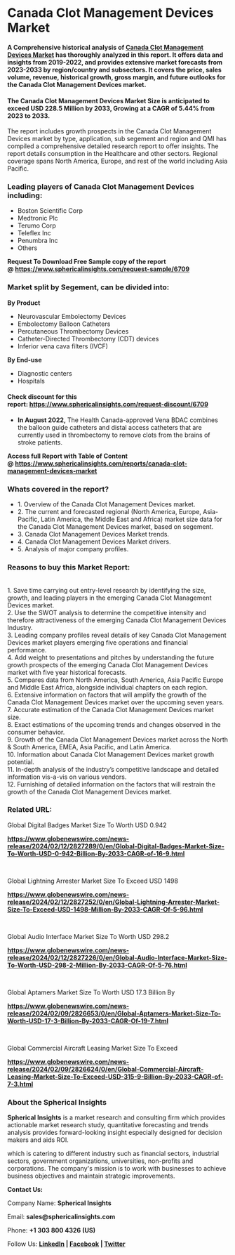<h1 class="news-post-title">Canada Clot Management Devices Market</h1>
<p><strong>A Comprehensive historical analysis of&nbsp;<a href="https://www.sphericalinsights.com/reports/canada-clot-management-devices-market" target="_blank" rel="noreferrer noopener">Canada Clot Management Devices Market</a>&nbsp;has thoroughly analyzed in this report. It offers data and insights from 2019-2022, and provides extensive market forecasts from 2023-2033 by region/country and subsectors. It covers the price, sales volume, revenue, historical growth, gross margin, and future outlooks for the Canada Clot Management Devices market.</strong></p>
<h4><strong>The Canada Clot Management Devices Market Size is anticipated to exceed USD 228.5 Million by 2033, Growing at a CAGR of 5.44% from 2023 to 2033.</strong></h4>
<p>The report includes growth prospects in the&nbsp;Canada Clot Management Devices market by type, application, sub segement and region and QMI has compiled a comprehensive detailed research report to offer insights. The report details consumption in the Healthcare and other sectors. Regional coverage spans North America, Europe, and rest of the world including Asia Pacific.</p>
<h3><strong>Leading players of Canada Clot Management Devices including:</strong></h3>
<ul>
<li>Boston Scientific Corp</li>
<li>Medtronic Plc</li>
<li>Terumo Corp</li>
<li>Teleflex Inc</li>
<li>Penumbra Inc</li>
<li>Others</li>
</ul>
<p><strong>Request To Download Free Sample copy of the report @&nbsp;<a href="https://www.sphericalinsights.com/request-sample/6709">https://www.sphericalinsights.com/request-sample/6709</a></strong></p>
<h3><strong>Market split by Segement, can be divided into:</strong></h3>
<p><strong>By Product</strong></p>
<ul>
<li>Neurovascular Embolectomy Devices</li>
<li>Embolectomy Balloon Catheters</li>
<li>Percutaneous Thrombectomy Devices</li>
<li>Catheter-Directed Thrombectomy (CDT) devices</li>
<li>Inferior vena cava filters (IVCF)</li>
</ul>
<p><strong>By End-use</strong></p>
<ul>
<li>Diagnostic centers</li>
<li>Hospitals</li>
</ul>
<h4>Check discount for this report:&nbsp;<a href="https://www.sphericalinsights.com/request-discount/6709">https://www.sphericalinsights.com/request-discount/6709</a></h4>
<ul>
<li><strong>In August 2022,&nbsp;</strong>The Health Canada-approved Vena BDAC combines the balloon guide catheters and distal access catheters that are currently used in thrombectomy to remove clots from the brains of stroke patients.</li>
</ul>
<p><strong>Access full Report with Table of Content @&nbsp;<a href="https://www.sphericalinsights.com/reports/canada-clot-management-devices-market">https://www.sphericalinsights.com/reports/canada-clot-management-devices-market</a>&nbsp;</strong></p>
<h3><strong>Whats covered in the report?</strong></h3>
<ul>
<li>1. Overview of the Canada Clot Management Devices market.</li>
<li>2. The current and forecasted regional (North America, Europe, Asia-Pacific, Latin America, the Middle East and Africa) market size data for the Canada Clot Management Devices market, based on segement.</li>
<li>3. Canada Clot Management Devices Market trends.</li>
<li>4. Canada Clot Management Devices Market drivers.</li>
<li>5. Analysis of major company profiles.</li>
</ul>
<h3><strong>Reasons to buy this Market Report:</strong></h3>
<p><br />1. Save time carrying out entry-level research by identifying the size, growth, and leading players in the emerging Canada Clot Management Devices market.<br />2. Use the SWOT analysis to determine the competitive intensity and therefore attractiveness of the emerging Canada Clot Management Devices Industry.<br />3. Leading company profiles reveal details of key Canada Clot Management Devices market players emerging five operations and financial performance.<br />4. Add weight to presentations and pitches by understanding the future growth prospects of the emerging Canada Clot Management Devices market with five year historical forecasts.<br />5. Compares data from North America, South America, Asia Pacific Europe and Middle East Africa, alongside individual chapters on each region.<br />6. Extensive information on factors that will amplify the growth of the Canada Clot Management Devices market over the upcoming seven years.<br />7. Accurate estimation of the&nbsp;Canada Clot Management Devices market size.<br />8. Exact estimations of the upcoming trends and changes observed in the consumer behavior.<br />9. Growth of the&nbsp;Canada Clot Management Devices market across the North &amp; South America, EMEA, Asia Pacific, and Latin America.<br />10. Information about Canada Clot Management Devices market growth potential.<br />11. In-depth analysis of the industry&rsquo;s competitive landscape and detailed information vis-a-vis on various vendors.<br />12. Furnishing of detailed information on the factors that will restrain the growth of the Canada Clot Management Devices market.</p>
<h3><strong>Related URL:</strong></h3>
<p>Global Digital Badges Market Size To Worth USD 0.942</p>
<p><strong><a href="https://www.globenewswire.com/news-release/2024/02/12/2827289/0/en/Global-Digital-Badges-Market-Size-To-Worth-USD-0-942-Billion-By-2033-CAGR-of-16-9.html">https://www.globenewswire.com/news-release/2024/02/12/2827289/0/en/Global-Digital-Badges-Market-Size-To-Worth-USD-0-942-Billion-By-2033-CAGR-of-16-9.html</a>&nbsp;</strong></p>
<p>&nbsp;</p>
<p>Global Lightning Arrester Market Size To Exceed USD 1498</p>
<p><strong><a href="https://www.globenewswire.com/news-release/2024/02/12/2827252/0/en/Global-Lightning-Arrester-Market-Size-To-Exceed-USD-1498-Million-By-2033-CAGR-Of-5-96.html">https://www.globenewswire.com/news-release/2024/02/12/2827252/0/en/Global-Lightning-Arrester-Market-Size-To-Exceed-USD-1498-Million-By-2033-CAGR-Of-5-96.html</a>&nbsp;</strong></p>
<p>&nbsp;</p>
<p>Global Audio Interface Market Size To Worth USD 298.2</p>
<p><strong><a href="https://www.globenewswire.com/news-release/2024/02/12/2827226/0/en/Global-Audio-Interface-Market-Size-To-Worth-USD-298-2-Million-By-2033-CAGR-Of-5-76.html">https://www.globenewswire.com/news-release/2024/02/12/2827226/0/en/Global-Audio-Interface-Market-Size-To-Worth-USD-298-2-Million-By-2033-CAGR-Of-5-76.html</a>&nbsp;</strong></p>
<p>&nbsp;</p>
<p>Global Aptamers Market Size To Worth USD 17.3 Billion By</p>
<p><strong><a href="https://www.globenewswire.com/news-release/2024/02/09/2826653/0/en/Global-Aptamers-Market-Size-To-Worth-USD-17-3-Billion-By-2033-CAGR-Of-19-7.html">https://www.globenewswire.com/news-release/2024/02/09/2826653/0/en/Global-Aptamers-Market-Size-To-Worth-USD-17-3-Billion-By-2033-CAGR-Of-19-7.html</a>&nbsp;</strong></p>
<p>&nbsp;&nbsp;</p>
<p>Global Commercial Aircraft Leasing Market Size To Exceed</p>
<p><strong><a href="https://www.globenewswire.com/news-release/2024/02/09/2826624/0/en/Global-Commercial-Aircraft-Leasing-Market-Size-To-Exceed-USD-315-9-Billion-By-2033-CAGR-of-7-3.html">https://www.globenewswire.com/news-release/2024/02/09/2826624/0/en/Global-Commercial-Aircraft-Leasing-Market-Size-To-Exceed-USD-315-9-Billion-By-2033-CAGR-of-7-3.html</a>&nbsp;</strong></p>
<h3><strong>About the Spherical Insights</strong></h3>
<p><strong>Spherical Insights</strong>&nbsp;is a market research and consulting firm which provides actionable market research study, quantitative forecasting and trends analysis provides forward-looking insight especially designed for decision makers and aids ROI.</p>
<p>which is catering to different industry such as financial sectors, industrial sectors, government organizations, universities, non-profits and corporations. The company's mission is to work with businesses to achieve business objectives and maintain strategic improvements.</p>
<p><strong>Contact Us:</strong></p>
<p>Company Name:&nbsp;<strong>Spherical Insights</strong></p>
<p>Email:&nbsp;<strong>sales@sphericalinsights.com</strong></p>
<p>Phone:&nbsp;<strong>+1 303 800 4326 (US)</strong></p>
<p>Follow Us:&nbsp;<strong><a href="https://www.linkedin.com/company/spherical-insight/"><u>LinkedIn</u></a>&nbsp;|&nbsp;<a href="https://www.facebook.com/sphericalinsights22"><u>Facebook</u></a>&nbsp;|&nbsp;<a href="https://twitter.com/SInsights_US"><u>Twitter</u></a></strong></p>
